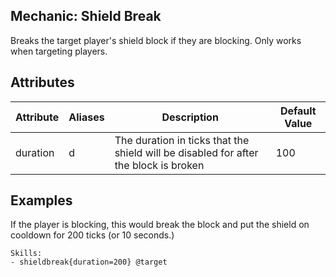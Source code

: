 Mechanic: Shield Break
--------------------------

Breaks the target player's shield block if they are blocking. Only works when targeting players.

Attributes
----------

| Attribute | Aliases    | Description                                                                                                    | Default Value |
|-----------|------------|----------------------------------------------------------------------------------------------------------------|---------------|
| duration  | d          | The duration in ticks that the shield will be disabled for after the block is broken | 100          |

  

Examples
--------

If the player is blocking, this would break the block and put the shield on cooldown for 200 ticks (or 10 seconds.)

    Skills:
    - shieldbreak{duration=200} @target